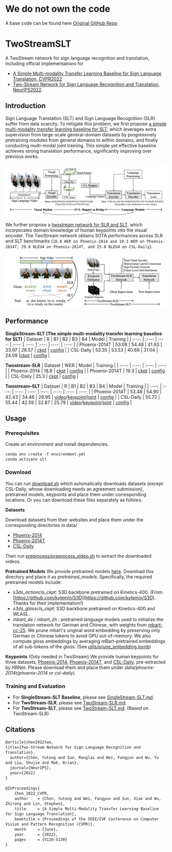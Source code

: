 # We do not own the code
A base code can be found here [Original GitHub Repo](https://github.com/FangyunWei/SLRT/tree/main/TwoStreamNetwork)

# TwoStreamSLT
A TwoStream network for sign language recognition and translation, including official implementations for 
* [A Simple Multi-modality Transfer Learning Baseline for Sign Language Translation, CVPR2022](https://arxiv.org/abs/2203.04287)
* [Two-Stream Network for Sign Language Recognition and Translation, NeurIPS2022](https://arxiv.org/abs/2211.01367).

## Introduction
Sign Language Translation (SLT) and Sign Language Recognition (SLR) suffer from data scarcity. To mitigate this problem, we first propose [a simple multi-modality transfer learning baseline for SLT](https://arxiv.org/abs/2203.04287), which leverages extra supervision from large-scale general-domain datasets by progressively pretraining modules from general domains to within domains, and finally conducting multi-modal joint training. This simple yet effective baseline achieves strong translation performance, significantly improving over previous works. 

<img src="images/baseline.png" width="800">

We further propose a [twostream network for SLR and SLT](https://arxiv.org/abs/2211.01367), which incorporates domain knowledge of human keypoints into the visual encoder. The TwoStream network obtains SOTA performances across SLR and SLT benchmarks (`18.8 WER on Phoenix-2014 and 19.3 WER on Phoenix-2014T, 29.0 BLEU4 on Phoenix-2014T, and 25.8 BLEU4 on CSL-Daily`).

<img src="images/TwoStream_illustration.png" width="750">

## Performance

**SingleStream-SLT (The simple multi-modality transfer learning baseline for SLT)**
| Dataset | R | B1 | B2 | B3 | B4 | Model | Training |
| :---: | :---: | :---: | :---: | :---: | :---: | :---: | :---: |
| Phoenix-2014T | 53.08 | 54.48 | 41.93 | 33.97 | 28.57 | [ckpt](https://hkustconnect-my.sharepoint.com/:f:/g/personal/rzuo_connect_ust_hk/EkpQzXWBrWxDruz6-U-V0kUBgit2vXsc40wLipV8YPLXaQ?e=Bru3oz) | [config](experiments/configs/SingleStream/phoenix-2014t_s2t.yaml) |
| CSL-Daily | 53.35 | 53.53 | 40.68 | 31.04 | 24.09 |[ckpt](https://hkustconnect-my.sharepoint.com/:f:/g/personal/rzuo_connect_ust_hk/EudFBd-IzWJOngYdXVxox6kBI7ASATileGu8ncW-dBDi-w?e=YvKAKm) | [config](experiments/configs/SingleStream/csl-daily_s2t.yaml) |

**Twostream-SLR**
| Dataset | WER | Model | Training |
| :---: | :---: | :---: | :---: | 
| Phoenix-2014 | 18.8 | [ckpt](https://hkustconnect-my.sharepoint.com/:f:/g/personal/rzuo_connect_ust_hk/Ek82sSjQiItKtztuEtpwWSMBnbIq4AJf_lEWNa3sOAT6Fg?e=JXMUgQ) | [config](experiments/configs/TwoStream/phoenix-2014_s2g.yaml) |
| Phoenix-2014T | 19.3 | [ckpt](https://hkustconnect-my.sharepoint.com/:f:/g/personal/rzuo_connect_ust_hk/EtMUEBGyQ-1PkVh85I_I-MoBwpJaifdKrt0b9cHrXUHzSw?e=v1y7hQ) | [config](experiments/configs/TwoStream/phoenix-2014t_s2g.yaml) |
| CSL-Daily | 25.3 | [ckpt](https://hkustconnect-my.sharepoint.com/:f:/g/personal/rzuo_connect_ust_hk/Ev9XdwEfIg9CqINHeNC2K0kB2-buEGf_Ef1yZoF2pKlT5w?e=dBx5gG) | [config](experiments/configs/TwoStream/csl-daily_s2g.yaml) |

**Twostream-SLT**
| Dataset | R | B1 | B2 | B3 | B4 | Model | Training |
| :---: | :---: | :---: | :---: | :---: | :---: | :---: | :---: |
| Phoenix-2014T | 53.48 | 54.90 | 42.43 | 34.46 | 28.95 | [video](https://hkustconnect-my.sharepoint.com/:f:/g/personal/rzuo_connect_ust_hk/EphztyWWWudGjNoPugO53MYBNuv7FUATs1gpUufdtgrAow?e=J28eLg)/[keypoint](https://hkustconnect-my.sharepoint.com/:f:/g/personal/rzuo_connect_ust_hk/Eq34FYe33qlKpxWGM089rq8BFDM_hkd7b8ewgpg1RTpb9Q?e=dVw8LZ)/[joint](https://hkustconnect-my.sharepoint.com/:f:/g/personal/rzuo_connect_ust_hk/Et0ZNVTztKFEqpbOjotlfx4BtiIykhw27U6zQ3LQAJiRkQ?e=sgpB1q) | [config](experiments/configs/TwoStream/phoenix-2014t_s2t_ensemble.yaml) |
| CSL-Daily | 55.72 | 55.44 | 42.59 | 32.87 | 25.79 | [video](https://hkustconnect-my.sharepoint.com/:f:/g/personal/rzuo_connect_ust_hk/EmSUuTojKAZIpy90aA75s00BBOrlZyhkvFBNsbibtgx5mg?e=0MPPEn)/[keypoint](https://hkustconnect-my.sharepoint.com/:f:/g/personal/rzuo_connect_ust_hk/EuZpa5hRV6tMvRFWngg86VUBi01T5GpQ5fkIfKHh571dbw?e=HRTaEG)/[joint](https://hkustconnect-my.sharepoint.com/:f:/g/personal/rzuo_connect_ust_hk/EvAcRN1wDg5JmwdcojaGICMByzgNgq7CJFOqVTXQgV8Rrg?e=46Em1S) | [config](experiments/configs/TwoStream/csl-daily_s2t_ensemble.yaml) |

## Usage
### Prerequisites
Create an environment and install dependencies.
```
conda env create -f environment.yml
conda activate slt
```
### Download
You can run [download.sh](download.sh) which automatically downloads datasets (except CSL-Daily, whose downloading needs an agreement submission), pretrained models, keypoints and place them under corresponding locations. Or you can download these files separately as follows.

**Datasets**

Download datasets from their websites and place them under the corresponding directories in data/
* [Phoenix-2014](https://www-i6.informatik.rwth-aachen.de/~koller/RWTH-PHOENIX/)
* [Phoenix-2014T](https://www-i6.informatik.rwth-aachen.de/~koller/RWTH-PHOENIX-2014-T/)
* [CSL-Daily](http://home.ustc.edu.cn/~zhouh156/dataset/csl-daily/)

Then run [preprocess/preprocess_video.sh](preprocess/preprocess_video.sh) to extract the downloaded videos. 

**Pretrained Models**
We provide pretrained models [here](https://hkustconnect-my.sharepoint.com/:f:/g/personal/rzuo_connect_ust_hk/EolDU7j15xROncGg8QqLpkABn9mFEfriS0owcyr048nyXg?e=jHdxlg). Download this directory and place it as *pretrained_models*. Specifically, the required pretrained models include:
* *s3ds_actioncls_ckpt*: S3D backbone pretrained on Kinetics-400. (From [https://github.com/kylemin/S3D](https://github.com/kylemin/S3D). Thanks for their implementation!)
* *s3ds_glosscls_ckpt*: S3D backbone pretrained on Kinetics-400 and WLASL.
* *mbart_de* / *mbart_zh* : pretrained language models used to initialize the translation network for German and Chinese, with weights from [mbart-cc-25](https://huggingface.co/facebook/mbart-large-cc25). We prune mbart's original word embedding by preserving only German or Chinese tokens to avoid GPU out-of-memory. We also compute gloss embeddings by averaging mBart-pretrained embeddings of all sub-tokens of the gloss. (See [utils/prune_embedding.ipynb](utils/prune_embedding.ipynb))

**Keypoints** (Only needed in TwoStream)
We provide human keypoints for three datasets, [Phoenix-2014](https://hkustconnect-my.sharepoint.com/:u:/g/personal/rzuo_connect_ust_hk/EX4hzndQCiNGlZTlQymJlKgB9l3tBHi2ihKh0b1nrO-4Lg?e=QXUrrP), [Phoenix-2014T](https://hkustconnect-my.sharepoint.com/:u:/g/personal/rzuo_connect_ust_hk/EdCvVpXswSJKlj4FUYUJJ9EBm1cqFBOBMloVRqSTpng7dQ?e=EH6YfR), and [CSL-Daily](https://hkustconnect-my.sharepoint.com/:u:/g/personal/rzuo_connect_ust_hk/Eanp_XYZnmVNiqRlNIQJf6kBkIDst176O2vkPNZDGnmbWw?e=0P8aiq), pre-extracted by HRNet. Please download them and place them under *data/phoenix-2014t(phoenix-2014 or csl-daily)*.


### Training and Evaluation

* For **SingleStream-SLT Baseline**, please see [SingleStream-SLT.md](docs/SingleStream-SLT.md).
* For **TwoStream-SLR**, please see [TwoStream-SLR.md](docs/TwoStream-SLR.md).
* For **TwoStream-SLT**, please see [TwoStream-SLT.md](docs/TwoStream-SLT.md). (Based on TwoStream-SLR)

## Citations
```
@article{chen2022two,
title={Two-Stream Network for Sign Language Recognition and Translation},
  author={Chen, Yutong and Zuo, Ronglai and Wei, Fangyun and Wu, Yu and Liu, Shujie and Mak, Brian},
  journal={NeurIPS},
  year={2022}
}

@InProceedings{
    Chen_2022_CVPR,
    author    = {Chen, Yutong and Wei, Fangyun and Sun, Xiao and Wu, Zhirong and Lin, Stephen},
    title     = {A Simple Multi-Modality Transfer Learning Baseline for Sign Language Translation},
    booktitle = {Proceedings of the IEEE/CVF Conference on Computer Vision and Pattern Recognition (CVPR)},
    month     = {June},
    year      = {2022},
    pages     = {5120-5130}
}
```

